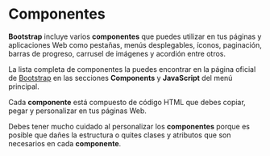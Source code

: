 # Componentes

**Bootstrap** incluye varios **componentes** que puedes utilizar en tus páginas y aplicaciones Web como pestañas, menús desplegables, íconos, paginación, barras de progreso, carrusel de imágenes y acordión entre otros.

La lista completa de componentes la puedes encontrar en la página oficial de [Bootstrap](https://getbootstrap.com/docs/3.3/) en las secciones **Components** y **JavaScript** del menú principal.

Cada **componente** está compuesto de código HTML que debes copiar, pegar y personalizar en tus páginas Web.

Debes tener mucho cuidado al personalizar los **componentes** porque es posible que dañes la estructura o quites clases y atributos que son necesarios en cada **componente**.

